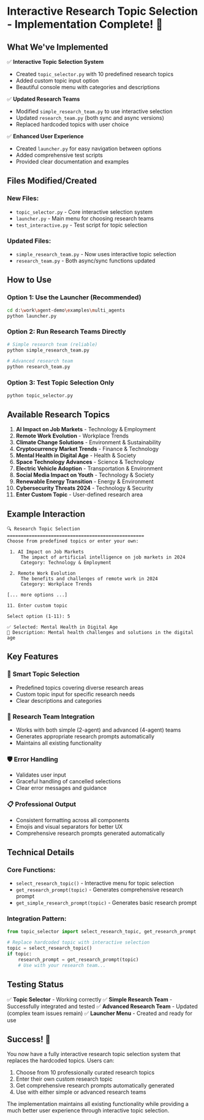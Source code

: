 # Interactive Research Topic Selection - Implementation Complete! 🎉

## What We've Implemented

✅ **Interactive Topic Selection System**
- Created `topic_selector.py` with 10 predefined research topics
- Added custom topic input option
- Beautiful console menu with categories and descriptions

✅ **Updated Research Teams**
- Modified `simple_research_team.py` to use interactive selection
- Updated `research_team.py` (both sync and async versions)
- Replaced hardcoded topics with user choice

✅ **Enhanced User Experience**
- Created `launcher.py` for easy navigation between options
- Added comprehensive test scripts
- Provided clear documentation and examples

## Files Modified/Created

### New Files:
- `topic_selector.py` - Core interactive selection system
- `launcher.py` - Main menu for choosing research teams
- `test_interactive.py` - Test script for topic selection

### Updated Files:
- `simple_research_team.py` - Now uses interactive topic selection
- `research_team.py` - Both async/sync functions updated

## How to Use

### Option 1: Use the Launcher (Recommended)
```bash
cd d:\work\agent-demo\examples\multi_agents
python launcher.py
```

### Option 2: Run Research Teams Directly
```bash
# Simple research team (reliable)
python simple_research_team.py

# Advanced research team
python research_team.py
```

### Option 3: Test Topic Selection Only
```bash
python topic_selector.py
```

## Available Research Topics

1. **AI Impact on Job Markets** - Technology & Employment
2. **Remote Work Evolution** - Workplace Trends  
3. **Climate Change Solutions** - Environment & Sustainability
4. **Cryptocurrency Market Trends** - Finance & Technology
5. **Mental Health in Digital Age** - Health & Society
6. **Space Technology Advances** - Science & Technology
7. **Electric Vehicle Adoption** - Transportation & Environment
8. **Social Media Impact on Youth** - Technology & Society
9. **Renewable Energy Transition** - Energy & Environment
10. **Cybersecurity Threats 2024** - Technology & Security
11. **Enter Custom Topic** - User-defined research area

## Example Interaction

```
🔍 Research Topic Selection
==================================================
Choose from predefined topics or enter your own:

 1. AI Impact on Job Markets
     The impact of artificial intelligence on job markets in 2024
     Category: Technology & Employment

 2. Remote Work Evolution
     The benefits and challenges of remote work in 2024
     Category: Workplace Trends

[... more options ...]

11. Enter custom topic

Select option (1-11): 5

✅ Selected: Mental Health in Digital Age
📝 Description: Mental health challenges and solutions in the digital age
```

## Key Features

### 🎯 **Smart Topic Selection**
- Predefined topics covering diverse research areas
- Custom topic input for specific research needs
- Clear descriptions and categories

### 🤖 **Research Team Integration**  
- Works with both simple (2-agent) and advanced (4-agent) teams
- Generates appropriate research prompts automatically
- Maintains all existing functionality

### 🛡️ **Error Handling**
- Validates user input
- Graceful handling of cancelled selections
- Clear error messages and guidance

### 📋 **Professional Output**
- Consistent formatting across all components
- Emojis and visual separators for better UX
- Comprehensive research prompts generated automatically

## Technical Details

### Core Functions:
- `select_research_topic()` - Interactive menu for topic selection
- `get_research_prompt(topic)` - Generates comprehensive research prompt
- `get_simple_research_prompt(topic)` - Generates basic research prompt

### Integration Pattern:
```python
from topic_selector import select_research_topic, get_research_prompt

# Replace hardcoded topic with interactive selection
topic = select_research_topic()
if topic:
    research_prompt = get_research_prompt(topic)
    # Use with your research team...
```

## Testing Status

✅ **Topic Selector** - Working correctly
✅ **Simple Research Team** - Successfully integrated and tested
✅ **Advanced Research Team** - Updated (complex team issues remain)
✅ **Launcher Menu** - Created and ready for use

## Success! 🚀

You now have a fully interactive research topic selection system that replaces the hardcoded topics. Users can:

1. Choose from 10 professionally curated research topics
2. Enter their own custom research topic
3. Get comprehensive research prompts automatically generated
4. Use with either simple or advanced research teams

The implementation maintains all existing functionality while providing a much better user experience through interactive topic selection.